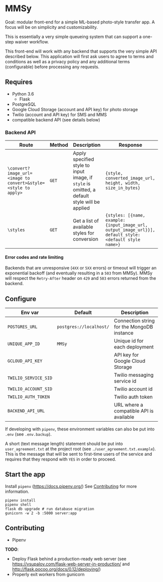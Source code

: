 # MMSy

Goal: modular front-end for a simple ML-based photo-style transfer app. A focus
will be on simplicity and customizability.

This is essentially a very simple queueing system that can support a one-step
waiver workflow.

This front-end will work with any backend that supports the very simple API
described below. This application will first ask users to agree to terms and
conditions as well as a privacy policy and any additional terms (configurable)
before processing any requests.

## Requires
- Python 3.6
  - Flask
- PostgreSQL
- Google Cloud Storage (account and API key) for photo storage
- Twilio (account and API key) for SMS and MMS
- compatible backend API (see details below)

### Backend API
| Route                                                          | Method | Description                                                                                  | Response                                                                                                |
| -----                                                          | ------ | -----------                                                                                  | --------                                                                                                |
| `\convert?image_url=<image to convert>&style=<style to apply>` | `GET`  | Apply specified style to input image, if `style` is omitted, a default style will be applied | `{style, converted_image_url, height, width, size_in_bytes}`                                            |
| `\styles`                                                      | `GET`  | Get a list of available styles for conversion                                                | `{styles: [{name, example: {input_image_url, output_image_url}}], default_style: <default style name>}` |

#### Error codes and rate limiting
Backends that are unresponsive (`4XX` or `5XX` errors) or timeout
will trigger an exponential backoff (and eventually resulting in a `503` from
MMSy). MMSy will respect the `Retry-After` header on `429` and `503` errors
returned from the backend.

## Configure
| Env var              | Default                 | Description                                |
| -------              | -------                 | -----------                                |
| `POSTGRES_URL`       | `postgres://localhost/` | Connection string for the MongoDB instance |
| `UNIQUE_APP_ID`      | `MMSy`                  | Unique id for each deployment              |
| `GCLOUD_API_KEY`     |                         | API key for Google Cloud Storage           |
| `TWILIO_SERVICE_SID` |                         | Twilio messaging service id                |
| `TWILIO_ACCOUNT_SID` |                         | Twilio account id                          |
| `TWILIO_AUTH_TOKEN`  |                         | Twilio auth token                          |
| `BACKEND_API_URL`    |                         | URL where a compatible API is available    |

If developing with `pipenv`, these environment variables can also be put into
`.env` (see `.env.backup`).

A short (text message length) statement should be put into `user_agreement.txt`
at the project root (see `./user_agreement.txt.example`). This is the message
that will be sent to first-time users of the service and requires that they
respond with `YES` in order to proceed.

## Start the app

Install `pipenv` (https://docs.pipenv.org/)
See [Contributing](#contributing) for more information.

```
pipenv install
pipenv shell
flask db upgrade # run database migration
gunicorn -w 2 -b :5000 server:app
```

## Contributing
- Pipenv

**TODO**:
- Deploy Flask behind a production-ready web server (see https://vsupalov.com/flask-web-server-in-production/ and http://flask.pocoo.org/docs/0.12/deploying/)
- Properly exit workers from gunicorn
